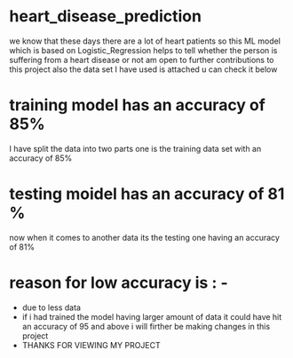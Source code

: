 # heart_disease_prediction
we know that these days there are a lot of heart patients so this ML model which is based on Logistic_Regression helps to tell whether the person is suffering from a heart disease or not am open to further contributions to this project also the data set I have used is attached u can check it below
# training model has an accuracy of 85% 
I have split the data into two parts one is the training data set with an accuracy of 85%
# testing moidel has an accuracy of 81 %
now when it comes to another data its the testing one having an accuracy of 81%
# reason for low accuracy is : -
* due to less data
* if i had trained the model having larger amount of data it could have hit an accuracy of 95 and above i will firther be making changes in this project
* THANKS FOR VIEWING MY PROJECT 
